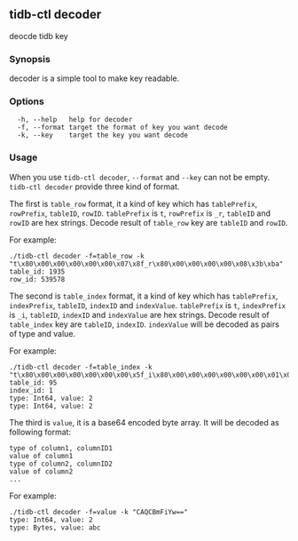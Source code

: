 ## tidb-ctl decoder

deocde tidb key

### Synopsis

decoder is a simple tool to make key readable.

### Options

```
  -h, --help   help for decoder
  -f, --format target the format of key you want decode
  -k, --key    target the key you want decode
```

### Usage

When you use `tidb-ctl decoder`, `--format` and `--key` can not be empty.
`tidb-ctl decoder` provide three kind of format.

The first is `table_row` format, it a kind of key which has `tablePrefix`, `rowPrefix`, `tableID`, `rowID`. 
`tablePrefix` is `t`, `rowPrefix` is `_r`, `tableID` and `rowID` are hex strings.
Decode result of `table_row` key are `tableID` and `rowID`.

For example:
```
./tidb-ctl decoder -f=table_row -k "t\x80\x00\x00\x00\x00\x00\x07\x8f_r\x80\x00\x00\x00\x00\x08\x3b\xba"
table_id: 1935
row_id: 539578
```

The second is `table_index` format, it a kind of key which has `tablePrefix`, `indexPrefix`, `tableID`, `indexID` and `indexValue`.
`tablePrefix` is `t`, `indexPrefix` is `_i`, `tableID`, `indexID` and `indexValue` are hex strings.
Decode result of `table_index` key are `tableID`, `indexID`.
`indexValue` will be decoded as pairs of type and value.

For example:
```
./tidb-ctl decoder -f=table_index -k "t\x80\x00\x00\x00\x00\x00\x00\x5f_i\x80\x00\x00\x00\x00\x00\x00\x01\x03\x80\x00\x00\x00\x00\x00\x00\x02\x03\x80\x00\x00\x00\x00\x00\x00\x02"
table_id: 95
index_id: 1
type: Int64, value: 2
type: Int64, value: 2
```

The third is `value`, it is a base64 encoded byte array. 
It will be decoded as following format:
```
type of column1, columnID1
value of column1
type of column2, columnID2
value of column2
...
```

For example:
```
./tidb-ctl decoder -f=value -k "CAQCBmFiYw=="
type: Int64, value: 2
type: Bytes, value: abc
```
